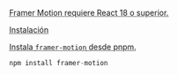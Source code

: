 

<abbr title="Framer Motion requires React 18 or greater.">Framer Motion requiere React 18 o superior.</abbr>

<abbr title="Installation">Instalación</abbr>

<abbr title="Install `framer-motion` from pnpm.">Instala `framer-motion` desde pnpm.</abbr>

```jsx
npm install framer-motion
```
